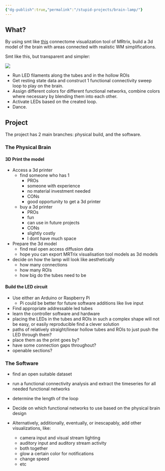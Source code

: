 ```yaml
---
{"dg-publish":true,"permalink":"/stupid-projects/brain-lamp/"}
---
```


## What?

By using smt like [this](https://community.mrtrix.org/t/connectome-node-mesh-visualisation-problem/1571/13) connectome visualization tool of MRtrix, build a 3d model of the brain with areas connected with realistic WM simplifications.

Smt like this, but transparent and simpler:

![](https://lh7-rt.googleusercontent.com/docsz/AD_4nXc2B4ZZOj_6_qtkcGmtkvRNYqhdzKc7IF1l8KfEe8XqCgI3TyrIHsSD9OfEBahI8f2Y1MrS1tW-vXNG2nm3gNTlREcz1UDkpsvBMsIkTYhvQyUijZ9wgeJrJxYGgCFxYJGFG7kPpraLLwu5hDcAQNVFT-hl?key=vpIcQv8PgR9wCy0vi8o6Og)

  

- Run LED filaments along the tubes and in the hollow ROIs 
- Get resting state data and construct 1 functional connectivity sweep loop to play on the brain.
- Assign different colors for different functional networks, combine colors where necessary by blending them into each other.
- Activate LEDs based on the created loop.
- Dance.

## Project

The project has 2 main branches: physical build, and the software.
### The Physical Brain

#### 3D Print the model

- Access a 3d printer
	- find someone who has 1
		- PROs
		- someone with experience
		- no material investment needed
		- CONs
		- good opportunity to get a 3d printer
	- buy a 3d printer
		- PROs
		- fun
		- can use in future projects
		- CONs
		- slightly costly
		- I dont have much space
- Prepare the 3d model
	- find real open access diffusion data
	- hope you can export MRTrix visualisation tool models as 3d models
- decide on how the lamp will look like aesthetically
	- how many connections
	- how many ROIs
	- how big do the tubes need to be
#### Build the LED circuit

- Use either an Arduino or Raspberry Pi
	- Pi could be better for future software additions like live input
- Find appropriate addressable led tubes
- learn the controller software and hardware    
- placing the LEDs in the tubes and ROIs in such a complex shape will not be easy, or easily reproducible find a clever solution 
- paths of relatively straight/linear hollow tubes and ROIs to just push the LED through them?
- place them as the print goes by?
- have some connection gaps throughout?
- openable sections?

### The Software

- find an open suitable dataset
- run a functional connectivity analysis and extract the timeseries for all needed functional networks
- determine the length of the loop
- Decide on which functional networks to use based on the physical brain design

- Alternatively, additionally, eventually, or inescapably, add other visualizations, like:
	- camera input and visual stream lighting
	- auditory input and auditory stream activity
	- both together
	- glow a certain color for notifications
	- change speed
	- etc